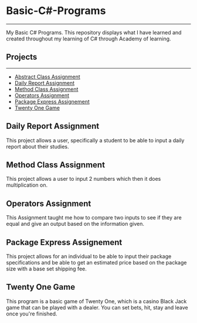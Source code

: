 # Basic-C#-Programs
---
 My Basic C# Programs.
This repository displays what I have learned and created throughout my learning of C# through Academy of learning.

## Projects
---
* [Abstract Class Assignment](https://github.com/MSandfordProjects/Basic-C--Programs/tree/main/Abstract_Class_Assignment)
* [Daily Report Assignment](https://github.com/MSandfordProjects/Basic-C--Programs/tree/main/Daily-Report-Assignment)
* [Method Class Assignment](https://github.com/MSandfordProjects/Basic-C--Programs/tree/main/Method-Class-Assignment/Method-Class-Assignment)
* [Operators Assignment](https://github.com/MSandfordProjects/Basic-C--Programs/tree/main/OperatorsAssignment)
* [Package Express Assignement](https://github.com/MSandfordProjects/Basic-C--Programs/tree/main/Package-Express)
* [Twenty One Game](https://github.com/MSandfordProjects/Basic-C--Programs/tree/main/TwentyOne)

## Daily Report Assignment
This project allows a user, specifically a student to be able to input a daily report about their studies.

## Method Class Assignment
This project allows a user to input 2 numbers which then it does multiplication on.

## Operators Assignment
This Assignment taught me how to compare two inputs to see if they are equal and give an output based on the information given.

## Package Express Assignement
This project allows for an individual to be able to input their package specifications and be able to get an estimated price based on
the package size with a base set shipping fee.

## Twenty One Game
This program is a basic game of Twenty One, which is a casino Black Jack game that can be played with a dealer. You can set
bets, hit, stay and leave once you're finished.

